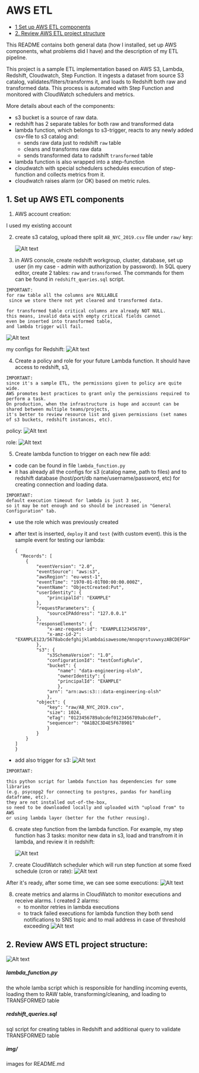 # AWS ETL

- [1 Set up AWS ETL components](#1-set-up-aws-etl-components)
- [2. Review AWS ETL project structure](#2-review-aws-etl-project-structure)

This README contains both general data (how I installed, set up AWS components, what problems did I have)
and the description of my ETL pipeline.

This project is a sample ETL implementation based on AWS S3, Lambda, Redshift, Cloudwatch, Step Function.
It ingests a dataset from source S3 catalog, validates/filters/transforms it,
and loads to Redshift both raw and transformed data. 
This process is automated with Step Function and monitored with CloudWatch schedulers and metrics.

More details about each of the components:
- s3 bucket is a source of raw data.
- redshift has 2 separate tables for both raw and transformed data
- lambda function, which belongs to s3-trigger, reacts to any newly added csv-file to s3 catalog and:
  - sends raw data just to redshift ```raw``` table
  - cleans and transforms raw data
  - sends transformed data to radshift ```transformed``` table
- lambda function is also wrapped into a step-function
- cloudwatch with special schedulers schedules execution of step-function and collects metrics from it.
- cloudwatch raises alarm (or OK) based on metric rules.


## 1. Set up AWS ETL components
1. AWS account creation:

I used my existing account


2. create s3 catalog, upload there split ```AB_NYC_2019.csv``` file under ```raw/``` key:

   ![Alt text](resources/img/s3uploadedFiles.png)



3. in AWS console, create redshift workgroup, cluster, database, set up user (in my case - admin with authorization by password). 
In SQL query editor, create 2 tables: ```raw``` and ```transformed```. The commands for them can be found in ```redshift_queries.sql``` script.
```
IMPORTANT: 
for raw table all the columns are NULLABLE
 since we store there not yet cleared and transformed data.
 
for transformed table critical columns are already NOT NULL.
this means, invalid data with empty critical fields cannot 
even be inserted into transformed table,
and lambda trigger will fail.

```

   ![Alt text](resources/img/queryEditor.png)

my configs for Redshift:
   ![Alt text](resources/img/redshiftConfig.png)





4. Create a policy and role for your future Lambda function. It should have access to redshift, s3, 
```
IMPORTANT:
since it's a sample ETL, the permissions given to policy are quite wide.
AWS promotes best practices to grant only the permissions required to perform a task.
On production, when the infrastructure is huge and account can be shared between multiple teams/projects,
it's better to review resource list and given permissions (set names of s3 buckets, redshift instances, etc).
```
policy:
   ![Alt text](resources/img/policy.png)

role:
   ![Alt text](resources/img/role.png)



5. Create lambda function to trigger on each new file add:
- code can be found in file ```lambda_function.py```
- it has already all the configs for s3 (catalog name, path to files) and to redshift database (host/port/db name/username/password, etc) for creating connection and loading data.

```
IMPORTANT:
default execution timeout for lambda is just 3 sec, 
so it may be not enough and so should be increased in "General Configuration" tab.
```

  - use the role which was previously created
  - after text is inserted, ```deploy``` it and ```test``` (with custom event).
  this is the sample event for testing our lambda:


    ```
    {
      "Records": [
        {
            "eventVersion": "2.0",
            "eventSource": "aws:s3",
            "awsRegion": "eu-west-1",
            "eventTime": "1970-01-01T00:00:00.000Z",
            "eventName": "ObjectCreated:Put",
            "userIdentity": {
                "principalId": "EXAMPLE"
            },
            "requestParameters": {
                "sourceIPAddress": "127.0.0.1"
            },
            "responseElements": {
                "x-amz-request-id": "EXAMPLE123456789",
                "x-amz-id-2": "EXAMPLE123/5678abcdefghijklambdaisawesome/mnopqrstuvwxyzABCDEFGH"
            },
            "s3": {
                "s3SchemaVersion": "1.0",
                "configurationId": "testConfigRule",
                "bucket": {
                    "name": "data-engineering-olsh",
                    "ownerIdentity": {
                    "principalId": "EXAMPLE"
                    },
                "arn": "arn:aws:s3:::data-engineering-olsh"
                },
            "object": {
                "key": "raw/AB_NYC_2019.csv",
                "size": 1024,
                "eTag": "0123456789abcdef0123456789abcdef",
                "sequencer": "0A1B2C3D4E5F678901"
                }
            }
        }
    ]
    }
    ```
   
- add also trigger for s3:
      ![Alt text](resources/img/lambdaTrigger.png)


```
IMPORTANT:

this python script for lambda function has dependencies for some libraries 
(e.g. psycopg2 for connecting to postgres, pandas for handling dataframe, etc).
they are not installed out-of-the-box,
so need to be downloaded locally and uploaded with "upload from" to AWS
or using lambda layer (better for the futher reusing).
```



6. create step function from the lambda function.
For example, my step function has 3 tasks: monitor new data in s3, load and transfrom it in lambda, and review it in redshift:

   ![Alt text](resources/img/stepFunction.png)


7. create CloudWatch scheduler which will run step function at some fixed schedule (cron or rate):
   ![Alt text](resources/img/scheduler.png)

After it's ready, after some time, we can see some executions:
   ![Alt text](resources/img/stepFunctionExecutions.png)


8. create metrics and alarms in CloudWatch to monitor executions and receive alarms. I created 2 alarms:
    - to monitor retries in lambda executions
    - to track failed executions for lambda function
   they both send notifications to SNS topic and to mail address in case of threshold exceeding 
   ![Alt text](resources/img/alarms.png)





## 2. Review AWS ETL project structure:
![Alt text](resources/img/projectStructure.png)
##### lambda_function.py
the whole lamba script which is responsible for handling incoming events, loading them to RAW table, transforming/cleaning, and loading to TRANSFORMED table
##### redshift_queries.sql
sql script for creating tables in Redshift and additional query to validate TRANSFORMED table
##### img/
images for README.md
